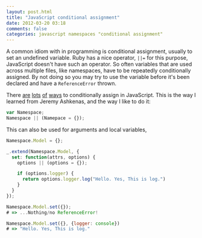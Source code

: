 ```yaml
---
layout: post.html
title: "JavaScript conditional assignment"
date: 2012-03-20 03:18
comments: false
categories: javascript namespaces "conditional assignment"
---
```


A common idiom with in programming is conditional assignment, usually to
set an undefined variable. Ruby has a nice operator, `||=` for this purpose,
JavaScript doesn't have such an operator. So often variables that are used
across multiple files, like namespaces, have to be repeatedly conditionally
assigned. By not doing so you may try to use the variable before it's been
declared and have a `ReferenceError` thrown.

There
[are](http://stackoverflow.com/questions/881515/javascript-namespace-declaration)
[lots](http://stackoverflow.com/questions/4401323/javascript-best-practice-define-variable-namespace-check-is-not-already-define)
[of](http://blog.arc90.com/2008/06/06/an-easy-way-to-implement-namespaces-in-javascript/)
[ways](http://stackoverflow.com/questions/7639268/nicer-way-of-checking-javascript-namespace) to conditionally assign in JavaScript.
This is the way I learned from Jeremy Ashkenas, and the way I like to do it:

``` js
var Namespace;
Namespace || (Namepace = {});
```

This can also be used for arguments and local variables,

``` js
Namespace.Model = {};

_.extend(Namespace.Model, {
  set: function(attrs, options) {
    options || (options = {});

    if (options.logger) {
      return options.logger.log("Hello. Yes, This is log.")
    }
  }
});

Namespace.Model.set({});
# => ...Nothing/no ReferenceError!

Namespace.Model.set({}, {logger: console})
# => "Hello. Yes, This is log."
```
